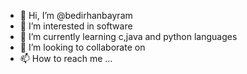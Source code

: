 - 👋 Hi, I’m @bedirhanbayram
- 👀 I’m interested in software
- 🌱 I’m currently learning c,java and python languages
- 💞️ I’m looking to collaborate on 
- 📫 How to reach me ...

<!---
bedirhanbayram/bedirhanbayram is a ✨ special ✨ repository because its `README.md` (this file) appears on your GitHub profile.
You can click the Preview link to take a look at your changes.
--->
